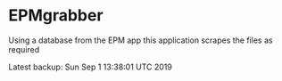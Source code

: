 # EPMgrabber
Using a database from the EPM app this application scrapes the files as required


Latest backup: Sun Sep 1 13:38:01 UTC 2019
